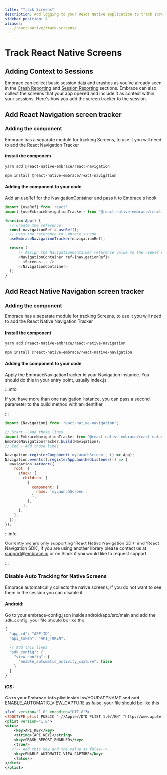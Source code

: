 ```yaml
---
title: "Track Screens"
description: Add logging to your React Native application to track screens using the Embrace SDK
sidebar_position: 8
aliases:
  - /react-native/track-screens/
---
```


# Track React Native Screens
## Adding Context to Sessions

Embrace can collect basic session data and crashes as you've already seen in the [Crash Reporting](/react-native/integration/crash-reporting) and [Session Reporting](/react-native/integration/session-reporting) sections.
Embrace can also collect the screens that your app opened and include it as context within your sessions.
Here's how you add the screen tracker to the session.
## Add React Navigation screen tracker
### Adding the component

Embrace has a separate module for tracking Screens, to use it you will need to add the React Navigation Tracker

#### Install the component

```sh
yarn add @react-native-embrace/react-navigation
```

```sh
npm install @react-native-embrace/react-navigation
```

#### Adding the component to your code

Add an useRef for the NavigationContainer and pass it to Embrace's hook

```javascript
import {useRef} from 'react'
import {useEmbraceNavigationTracker} from '@react-native-embrace/react-navigation';

function App() {
  // Create the reference
  const navigationRef = useRef();
  // Pass the reference to Embrace's Hook
  useEmbraceNavigationTracker(navigationRef);

  return (
      // Assign the NavigationContainer reference value to the useRef created
      <NavigationContainer ref={navigationRef}>
        <Screens... />
      </NavigationContainer>
  );
}
```

## Add React Native Navigation screen tracker

### Adding the component

Embrace has a separate module for tracking Screens, to use it you will need to add the React Native Navigation Tracker

#### Install the component

```sh
yarn add @react-native-embrace/react-native-navigation
```

```sh
npm install @react-native-embrace/react-native-navigation
```

#### Adding the component to your code

Apply the EmbraceNavigationTracker to your Navigation instance. You should do this in your entry point, usually index.js

:::info

If you have more than one navigation instance, you can pass a second parameter to the build method with an identifier

:::

```javascript
import {Navigation} from 'react-native-navigation';

// Start - Add those lines
import EmbraceNavigationTracker from '@react-native-embrace/react-native-navigation'; 
EmbraceNavigationTracker.build(Navigation);
// End - Add those lines

Navigation.registerComponent('myLaunchScreen', () => App);
Navigation.events().registerAppLaunchedListener(() => {
  Navigation.setRoot({
    root: {
      stack: {
        children: [
          {
            component: {
              name: 'myLaunchScreen',
            },
          },
        ],
      },
    },
  });
});
```

:::info

Currently we are only supporting 'React Native Navigation SDK' and 'React Navigation SDK', if you are using another library please contact us at <support@embrace.io> or on Slack if you would like to request support.

:::

### Disable Auto Tracking for Native Screens

Embrace automatically collects the native screens, if you do not want to see them in the session you can disable it.

#### Android:
Go to your embrace-config.json inside android/app/src/main and add the sdk_config, your file should be like this

```javascript
{
  "app_id": "APP_ID",
  "api_token": "API_TOKEN",
  ...
  // Add this lines
  "sdk_config": {
    "view_config": {
      "enable_automatic_activity_capture": false
    }
  }
}
```

#### iOS:
Go to your Embrace-info.plist inside ios/YOURAPPNAME and add ENABLE_AUTOMATIC_VIEW_CAPTURE as false, your file should be like this

```xml
<?xml version="1.0" encoding="UTF-8"?>
<!DOCTYPE plist PUBLIC "-//Apple//DTD PLIST 1.0//EN" "http://www.apple.com/DTDs/PropertyList-1.0.dtd">
<plist version="1.0">
<dict>
	<key>API_KEY</key>
	<string>{API_KEY}</string>
	<key>CRASH_REPORT_ENABLED</key>
	<true/>
   <!-- Add this key and the value as false-->
	<key>ENABLE_AUTOMATIC_VIEW_CAPTURE</key>
	<false/>
</dict>
</plist>

```
